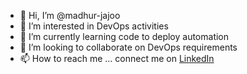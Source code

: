 - 👋 Hi, I’m @madhur-jajoo
- 👀 I’m interested in DevOps activities
- 🌱 I’m currently learning code to deploy automation
- 💞️ I’m looking to collaborate on DevOps requirements
- 📫 How to reach me ... connect me on [LinkedIn](https://www.linkedin.com/in/madhurjajoo/)

<!---
madhur-jajoo/madhur-jajoo is a ✨ special ✨ repository because its `README.md` (this file) appears on your GitHub profile.
You can click the Preview link to take a look at your changes.
--->
